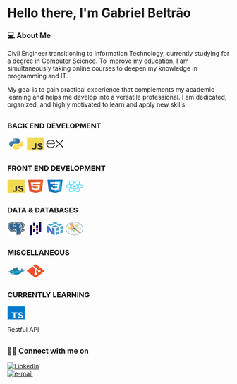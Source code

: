 <h1>Hello there, I'm Gabriel Beltrão</h1>
<h3>💻 About Me</h3>
<p>Civil Engineer transitioning to Information Technology, currently studying for a degree in Computer Science. To improve my education, I am simultaneously taking online courses to deepen my knowledge in programming and IT.</p>
<p>My goal is to gain practical experience that complements my academic learning and helps me develop into a versatile professional. I am dedicated, organized, and highly motivated to learn and apply new skills.</p>

##

<div style="display: inline_block">
  <h3> BACK END DEVELOPMENT</h3>
  <img align="center" alt="Python" height="30" width="40" src="https://raw.githubusercontent.com/devicons/devicon/master/icons/python/python-original.svg">
  <img align="center" alt="Javascript" height="30" width="40" src="https://raw.githubusercontent.com/devicons/devicon/master/icons/javascript/javascript-original.svg">
  <img align="center" alt="Express" height="30" width="40" src="https://raw.githubusercontent.com/devicons/devicon/master/icons/express/express-original.svg">
</div>

##

<div style="display: inline_block">
  <h3> FRONT END DEVELOPMENT</h3>
  <img align="center" alt="Javascript" height="30" width="40" src="https://raw.githubusercontent.com/devicons/devicon/master/icons/javascript/javascript-original.svg">
  <img align="center" alt="HTML5" height="30" width="40" src="https://raw.githubusercontent.com/devicons/devicon/master/icons/html5/html5-original.svg">
  <img align="center" alt="CSS3" height="30" width="40" src="https://raw.githubusercontent.com/devicons/devicon/master/icons/css3/css3-original.svg">
  <img align="center" alt="React" height="30" width="40" src="https://raw.githubusercontent.com/devicons/devicon/master/icons/react/react-original.svg">
</div>

##

<div style="display: inline_block">
  <h3> DATA & DATABASES</h3>
  <img align="center" alt="PostreSQL" height="30" width="40" src="https://raw.githubusercontent.com/devicons/devicon/master/icons/postgresql/postgresql-original.svg">
  <img align="center" alt="Pandas" height="30" width="40" src="https://raw.githubusercontent.com/devicons/devicon/master/icons/pandas/pandas-original.svg">
  <img align="center" alt="Numpy" height="30" width="40" src="https://raw.githubusercontent.com/devicons/devicon/master/icons/numpy/numpy-original.svg">
  <img align="center" alt="matplotlib" height="30" width="40" src="https://raw.githubusercontent.com/devicons/devicon/master/icons/matplotlib/matplotlib-original.svg">
</div>

##

<div style="display: inline_block">
  <h3> MISCELLANEOUS</h3>
  <img align="center" alt="Docker" height="30" width="40" src="https://raw.githubusercontent.com/devicons/devicon/master/icons/docker/docker-original.svg">
  <img align="center" alt="git" height="30" width="40" src="https://raw.githubusercontent.com/devicons/devicon/master/icons/git/git-original.svg">
</div>

##

<div style="display: inline_block">
  <h3> CURRENTLY LEARNING</h3>
  <img align="center" alt="typescript" height="30" width="40" src="https://raw.githubusercontent.com/devicons/devicon/master/icons/typescript/typescript-original.svg">
  <p>Restful API</p>
</div>

  ##
  
<div> 
  <h3>🤝🏻 Connect with me on</h3>
  <a href="https://www.linkedin.com/in/gcbeltrao/"><img alt="LinkedIn" src="https://img.shields.io/badge/LinkedIn-gcbeltrao-blue?style=flat-square&logo=linkedin"></a><br>
  <a href="mailto:gbcarvalhof@gmail.com"><img alt="e-mail" src="https://img.shields.io/badge/Email-gbcarvalhof%40gmail.com-blue?style=flat-square&logo=gmail"></a><br>
</div>

